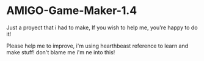 # AMIGO-Game-Maker-1.4
Just a proyect that i had to make, If you wish to help me, you're happy to do it!

Please help me to improve, i'm using hearthbeast reference to learn and make stuff! don't blame me i'm ne into this!
